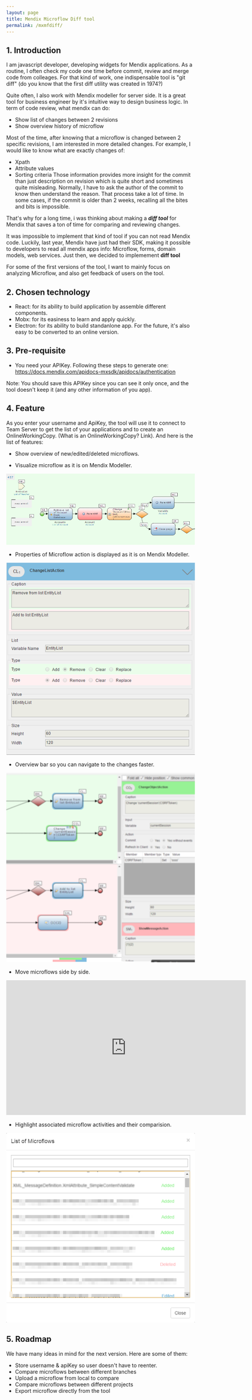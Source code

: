```yaml
---
layout: page
title: Mendix Microflow Diff tool
permalink: /mxmfdiff/
---
```


## 1. Introduction 
I am javascript developer, developing widgets for Mendix applications.
As a routine, I often check my code one time before commit, review and merge code from colleages. 
For that kind of work, one indispensable tool is "git diff" (do you know that the first diff utility was created in 1974?)

Quite often, I also work with Mendix modeller for  server side. 
It is a great tool for business engineer by it's intuitive way to design business logic.
In term of code review, what mendix can do:
   - Show list of changes between 2 revisions
   - Show overview history of microflow 

Most of the time, after knowing that a microflow is changed between 2 specific revisions, I am interested in more detailed changes. 
For example, I would like to know what are exactly changes of: 
   - Xpath
   - Attribute values
   - Sorting criteria 
Those information provides more insight for the commit than just description on revision which is quite short and sometimes quite misleading. Normally, I have to ask the author of the commit to know then understand the reason. That process take a lot of time.
In some cases, if the commit is older than 2 weeks, recalling all the bites and bits is impossible.

That's why for a long time, i was thinking about making a _**diff tool**_ for Mendix that saves a ton of time for comparing and reviewing changes.


It was impossible to implement that kind of tool if you can not read Mendix code. 
Luckily, last year, Mendix have just had their SDK, making it possible to developers to read all mendix apps info: Microflow, forms, domain models, web services. Just then, we decided to implemement **diff tool**

For some of the first versions of the tool, I want to mainly focus on analyzing Microflow, and also get feedback of users on the tool.

## 2. Chosen technology
- React: for its ability to build application by assemble different components.
- Mobx: for its easiness to learn and apply quickly.
- Electron: for its ability to build standanlone app. For the future, it's also easy to be converted to an online version.

## 3. Pre-requisite
- You need your APIKey. Following these steps to generate one:
https://docs.mendix.com/apidocs-mxsdk/apidocs/authentication

Note: You should save this APIKey since you can see it only once, and the tool doesn't keep it (and any other information of you app).

## 4. Feature
As you enter your username and ApiKey, the tool will use it to connect to Team Server to get the list of your applications and to create an OnlineWorkingCopy. 
(What is an OnlineWorkingCopy? Link). And here is the list of features:

- Show overview of new/edited/deleted microflows.



- Visualize microflow as it is on Mendix Modeller.

![over_view](https://raw.githubusercontent.com/vietduc1441/vietduc1441.github.io/master/img/mf.png)

- Properties of Microflow action is displayed as it is on Mendix Modeller.

![properties](https://raw.githubusercontent.com/vietduc1441/vietduc1441.github.io/master/img/prop.png)


- Overview bar so you can navigate to the changes faster.


<img src="https://raw.githubusercontent.com/vietduc1441/vietduc1441.github.io/master/img/ovvbar.png" width="566">


- Move microflows side by side.

<iframe width="640" height="360" src="https://www.youtube.com/embed/UpkE3kJURWM?rel=0" frameborder="0" ></iframe>

- Highlight associated microflow activities and their comparision.

![statusoverview](https://raw.githubusercontent.com/vietduc1441/vietduc1441.github.io/master/img/sttoverview.png)

## 5. Roadmap
We have many ideas in mind for the next version. Here are some of them:

- Store username & apiKey so user doesn't have to reenter.
- Compare microflows between different branches
- Upload a microflow from local to compare 
- Compare microflows between different projects
- Export microflow directly from the tool 